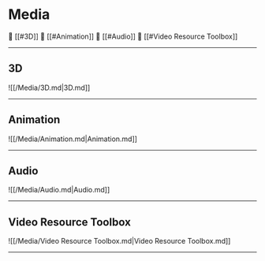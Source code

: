 <!--book-ignore-->
<!--dont-delete-these-comments-->

<div style="page-break-after: always;"></div>

# Media

📄 [[#3D]]
📄 [[#Animation]]
📄 [[#Audio]]
📄 [[#Video Resource Toolbox]]

---

## 3D

![[/Media/3D.md|3D.md]]

---

## Animation

![[/Media/Animation.md|Animation.md]]

---

## Audio

![[/Media/Audio.md|Audio.md]]

---

## Video Resource Toolbox

![[/Media/Video Resource Toolbox.md|Video Resource Toolbox.md]]

---

